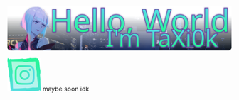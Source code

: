 
![Hello, World! I'm TaXi0k](https://raw.githubusercontent.com/TaXi0k/TaXi0k/46b07cb8e3f706d209f91a171608fcc4eee64268/.github/assets/repo-cover.svg)

<a href="https://linktr.ee/taxi0k"><img src="https://raw.githubusercontent.com/TaXi0k/TaXi0k/3e93890d463d64e61ee3d2df165e6ab533b213bc/.github/assets/socials/socialmedia.svg" width="75" height="75" alt="Empty"></a>
maybe soon idk

